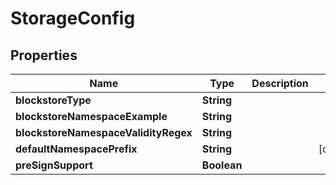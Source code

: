 

# StorageConfig


## Properties

Name | Type | Description | Notes
------------ | ------------- | ------------- | -------------
**blockstoreType** | **String** |  | 
**blockstoreNamespaceExample** | **String** |  | 
**blockstoreNamespaceValidityRegex** | **String** |  | 
**defaultNamespacePrefix** | **String** |  |  [optional]
**preSignSupport** | **Boolean** |  | 



